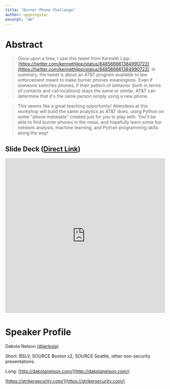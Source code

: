 ```yaml
---
title: "Burner Phone Challenge"
author: upgoingstar
excerpt: "mm"
---
```

# Abstract

> Once upon a time, I saw this tweet from Kenneth Lipp: [https://twitter.com/kennethlipp/status/848566661384990722](https://twitter.com/kennethlipp/status/848566661384990722). In summary, the tweet is about an AT&T program available to law enforcement meant to make burner phones meaningless. Even if someone switches phones, if their pattern of behavior (both in terms of contacts and call locations) stays the same or similar, AT&T can determine that it's the same person simply using a new phone. 

> This seems like a great teaching opportunity! Attendees at this workshop will build the same analytics as AT&T does, using Python on some "phone metadata" created just for you to play with. You'll be able to
find burner phones in the mess, and hopefully learn some fun network analysis, machine learning, and Python programming skills along the way!

## Slide Deck ([Direct Link](https://www.slideshare.net/reconvillage/rv-defcon25-burner-phone-challenge-dakota-nelson))
<center>
<iframe src="https://www.slideshare.net/slideshow/embed_code/key/VZ6t3IpcOArGZ" width="595" height="485" frameborder="0" marginwidth="0" marginheight="0" scrolling="no" style="border:1px solid #CCC; border-width:1px; margin-bottom:5px; max-width: 100%;" allowfullscreen> </iframe>
</center>


# Speaker Profile

Dakota Nelson [(@jerkota)](https://twitter.com/jerkota) 

Short: BSLV, SOURCE Boston x2, SOURCE Seattle, other non-security presentations. 

Long: [http://dakotanelson.com/](http://dakotanelson.com/)

[https://strikersecurity.com/](https://strikersecurity.com/)
